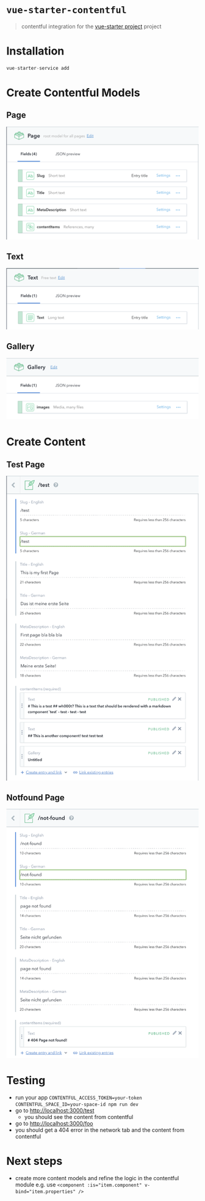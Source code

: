 # `vue-starter-contentful`

> contentful integration for the [vue-starter project](https://github.com/devCrossNet/vue-starter) project

# Installation

```js
vue-starter-service add
```

# Create Contentful Models

## Page

![page model](page.png?raw=true)

## Text

![page model](text.png?raw=true)

## Gallery

![page model](gallery.png?raw=true)

# Create Content

## Test Page

![page model](testpage.png?raw=true)

## Notfound Page

![page model](notfound.png?raw=true)

# Testing

- run your app `CONTENTFUL_ACCESS_TOKEN=your-token CONTENTFUL_SPACE_ID=your-space-id npm run dev`
- go to [http://localhost:3000/test](http://localhost:3000/test)
  - you should see the content from contentful
- go to [http://localhost:3000/foo](http://localhost:3000/foo)
- you should get a 404 error in the network tab and the content from contentful

# Next steps

- create more content models and refine the logic in the contentful module e.g. use `<component :is="item.component" v-bind="item.properties" />`
